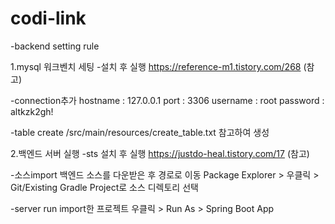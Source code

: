 # codi-link

-backend setting rule

1.mysql 워크벤치 세팅
-설치 후 실행
https://reference-m1.tistory.com/268 (참고)

-connection추가
hostname : 127.0.0.1
port : 3306
username : root
password : altkzk2gh!

-table create
/src/main/resources/create_table.txt 참고하여 생성


2.백엔드 서버 실행
-sts 설치 후 실행
https://justdo-heal.tistory.com/17 (참고)

-소스import
백엔드 소스를 다운받은 후 경로로 이동
Package Explorer > 우클릭 > Git/Existing Gradle Project로 소스 디렉토리 선택

-server run
import한 프로젝트 우클릭 > Run As > Spring Boot App
